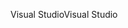 <span data-ttu-id="5b3fb-101">Visual Studio</span><span class="sxs-lookup"><span data-stu-id="5b3fb-101">Visual Studio</span></span>